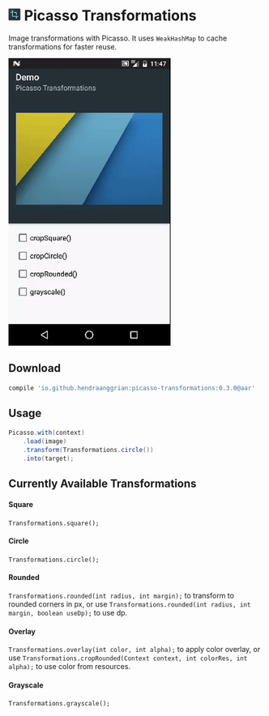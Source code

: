 ![logo](/art/logo.png) Picasso Transformations
==============================================
Image transformations with Picasso. It uses `WeakHashMap` to cache transformations for faster reuse.

![demo](/art/demo.gif)

Download
--------
```gradle
compile 'io.github.hendraanggrian:picasso-transformations:0.3.0@aar'
```

Usage
-----
```java
Picasso.with(context)
    .load(image)
    .transform(Transformations.circle())
    .into(target);
```


Currently Available Transformations
-----------------------------------
#### Square
`Transformations.square();`

#### Circle
`Transformations.circle();`

#### Rounded
`Transformations.rounded(int radius, int margin);` to transform to rounded corners in px,
or use `Transformations.rounded(int radius, int margin, boolean useDp);` to use dp.

#### Overlay
`Transformations.overlay(int color, int alpha);` to apply color overlay,
or use `Transformations.cropRounded(Context context, int colorRes, int alpha);` to use color from resources.

#### Grayscale
`Transformations.grayscale();`